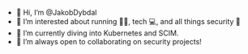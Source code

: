 - 👋 Hi, I’m @JakobDybdal
- 👀 I’m interested about running 🏃‍♂️, tech 💻, and all things security 🔐
- 🌱 I’m currently diving into Kubernetes and SCIM. 
- 💞️ I’m always open to collaborating on security projects! 

<!---
JakobDybdal/JakobDybdal is a ✨ special ✨ repository because its `README.md` (this file) appears on your GitHub profile.
You can click the Preview link to take a look at your changes.
--->
